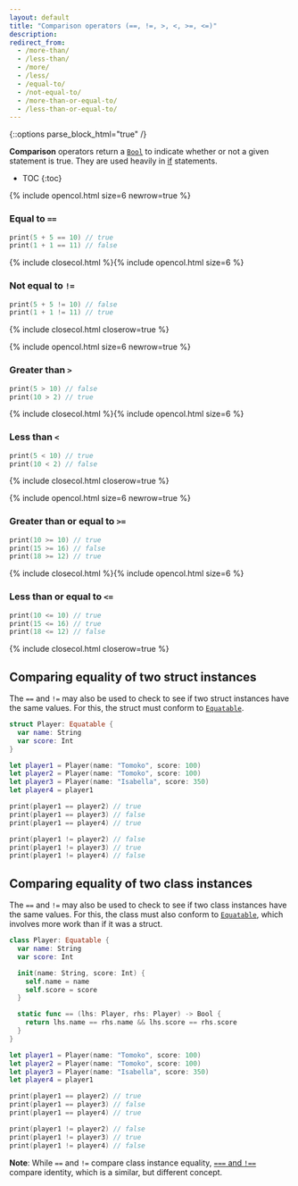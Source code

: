 ```yaml
---
layout: default
title: "Comparison operators (==, !=, >, <, >=, <=)"
description: 
redirect_from:
  - /more-than/
  - /less-than/
  - /more/
  - /less/
  - /equal-to/
  - /not-equal-to/
  - /more-than-or-equal-to/
  - /less-than-or-equal-to/
---
```

{::options parse_block_html="true" /}

**Comparison** operators return a [`Bool`](/bool) to indicate whether or not a given statement is true. They are used heavily in [if](/if) statements.

* TOC
{:toc}

{% include opencol.html size=6 newrow=true %}

### Equal to `==`

```swift
print(5 + 5 == 10) // true
print(1 + 1 == 11) // false
```

{% include closecol.html %}{% include opencol.html size=6 %}

### Not equal to `!=`

```swift
print(5 + 5 != 10) // false
print(1 + 1 != 11) // true
```

{% include closecol.html closerow=true %}

{% include opencol.html size=6 newrow=true %}

### Greater than `>`

```swift
print(5 > 10) // false
print(10 > 2) // true
```

{% include closecol.html %}{% include opencol.html size=6 %}

### Less than `<`

```swift
print(5 < 10) // true
print(10 < 2) // false
```

{% include closecol.html closerow=true %}

{% include opencol.html size=6 newrow=true %}

### Greater than or equal to `>=`

```swift
print(10 >= 10) // true
print(15 >= 16) // false
print(18 >= 12) // true
```

{% include closecol.html %}{% include opencol.html size=6 %}

### Less than or equal to `<=`

```swift
print(10 <= 10) // true
print(15 <= 16) // true
print(18 <= 12) // false
```

{% include closecol.html closerow=true %}

## Comparing equality of two struct instances

The `==` and `!=` may also be used to check to see if two struct instances have the same values. For this, the struct must conform to [`Equatable`](https://developer.apple.com/documentation/swift/equatable).

```swift
struct Player: Equatable {
  var name: String
  var score: Int
}

let player1 = Player(name: "Tomoko", score: 100)
let player2 = Player(name: "Tomoko", score: 100)
let player3 = Player(name: "Isabella", score: 350)
let player4 = player1

print(player1 == player2) // true
print(player1 == player3) // false
print(player1 == player4) // true

print(player1 != player2) // false
print(player1 != player3) // true
print(player1 != player4) // false
```

## Comparing equality of two class instances

The `==` and `!=` may also be used to check to see if two class instances have the same values. For this, the class must also conform to [`Equatable`](https://developer.apple.com/documentation/swift/equatable), which involves more work than if it was a struct.

```swift
class Player: Equatable {
  var name: String
  var score: Int

  init(name: String, score: Int) {
    self.name = name
    self.score = score
  }

  static func == (lhs: Player, rhs: Player) -> Bool {
    return lhs.name == rhs.name && lhs.score == rhs.score
  }
}

let player1 = Player(name: "Tomoko", score: 100)
let player2 = Player(name: "Tomoko", score: 100)
let player3 = Player(name: "Isabella", score: 350)
let player4 = player1

print(player1 == player2) // true
print(player1 == player3) // false
print(player1 == player4) // true

print(player1 != player2) // false
print(player1 != player3) // true
print(player1 != player4) // false
```

**Note**: While `==` and `!=` compare class instance equality, [`===` and `!==`](/identity) compare identity, which is a similar, but different concept.
